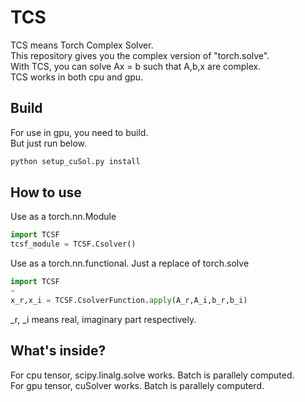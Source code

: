 # TCS
TCS means Torch Complex Solver.  
This repository gives you the complex version of "torch.solve".  
With TCS, you can solve Ax = b such that A,b,x are complex.  
TCS works in both cpu and gpu.

## Build
For use in gpu, you need to build.  
But just run below.

```sh
python setup_cuSol.py install
```

## How to use
Use as a torch.nn.Module

```python
import TCSF
tcsf_module = TCSF.Csolver()
```

Use as a torch.nn.functional. Just a replace of torch.solve

```python
import TCSF
~
x_r,x_i = TCSF.CsolverFunction.apply(A_r,A_i,b_r,b_i)
```
_r, _i means real, imaginary part respectively.
## What's inside?
For cpu tensor, scipy.linalg.solve works. Batch is parallely computed.  
For gpu tensor, cuSolver works. Batch is parallely computerd.
